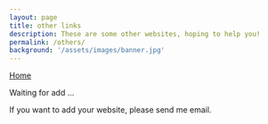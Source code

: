 ```yaml
---
layout: page
title: other links
description: These are some other websites, hoping to help you!
permalink: /others/
background: '/assets/images/banner.jpg'
---
```


[Home][home]

Waiting for add ...

If you want to add your website, please send me email.

[home]: https://www.sharelives.asia